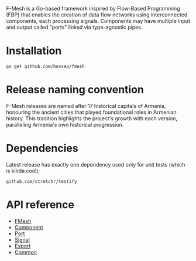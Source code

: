 F-Mesh is a Go-based framework inspired by Flow-Based Programming (FBP) that enables the creation of data flow networks using interconnected components, each processing signals. Components may have multiple input and output called "ports" linked via type-agnostic pipes.

# Installation

```
go get github.com/hovsep/fmesh
```

# Release naming convention

F-Mesh releases are named after 17 historical capitals of Armenia, honouring the ancient cities that played foundational roles in Armenian history. This tradition highlights the project's growth with each version, paralleling Armenia's own historical progression.


# Dependencies

Latest release has exactly one dependency used only for unit tests (which is kinda cool):

```
github.com/stretchr/testify
```

# API reference
* [FMesh](https://pkg.go.dev/github.com/hovsep/fmesh)
* [Component](https://pkg.go.dev/github.com/hovsep/fmesh/component)
* [Port](https://pkg.go.dev/github.com/hovsep/fmesh/port)
* [Signal](https://pkg.go.dev/github.com/hovsep/fmesh/signal)
* [Export](https://pkg.go.dev/github.com/hovsep/fmesh/export)
* [Common](https://pkg.go.dev/github.com/hovsep/fmesh/common)